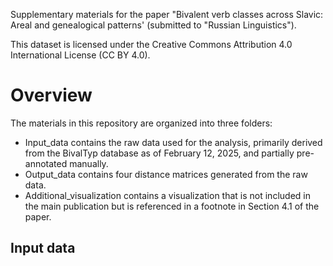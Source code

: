 Supplementary materials for the paper "Bivalent verb classes across Slavic: Areal and genealogical patterns' (submitted to "Russian Linguistics").

This dataset is licensed under the Creative Commons Attribution 4.0 International License (CC BY 4.0).

# Overview
The materials in this repository are organized into three folders:

- Input_data contains the raw data used for the analysis, primarily derived from the BivalTyp database as of February 12, 2025, and partially pre-annotated manually.
- Output_data contains four distance matrices generated from the raw data.
- Additional_visualization contains a visualization that is not included in the main publication but is referenced in a footnote in Section 4.1 of the paper.

## Input data
